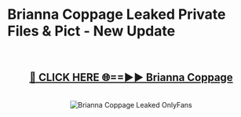 # Brianna Coppage Leaked Private Files & Pict - New Update
<br>
<div align="center">
<h2><a href="https://mediafilles.blogspot.com/?title=Brianna_Coppage" rel="nofollow">🔴 CLICK HERE 🌐==►► Brianna Coppage</a></h2>
<br>
<a href="https://mediafilles.blogspot.com/?title=Brianna_Coppage" rel="nofollow" data-target="animated-image.originalLink"><img src="https://i.ibb.co.com/WyWwxjT/player-gif2.gif" alt="Brianna Coppage Leaked OnlyFans" style="max-width: 100%; display: inline-block;" data-target="animated-image.originalImage"></a>
</div>
<br>